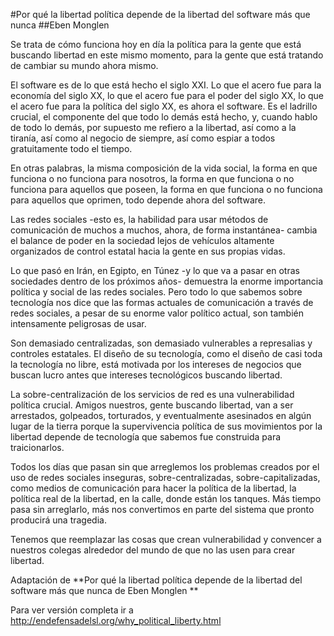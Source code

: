 
#Por qué la libertad política depende de la libertad del software más que nunca
##Eben Monglen 


 Se trata de cómo funciona hoy en día la política para la gente que está buscando libertad en este mismo momento, para la gente que está tratando de cambiar su mundo ahora mismo.

El software es de lo que está hecho el siglo XXI. Lo que el acero fue para la economía del siglo XX, lo que el acero fue para el poder del siglo XX, lo que el acero fue para la política del siglo XX, es ahora el software. Es el ladrillo crucial, el componente del que todo lo demás está hecho, y, cuando hablo de todo lo demás, por supuesto me refiero a la libertad, así como a la tiranía, así como al negocio de siempre, así como espiar a todos gratuitamente todo el tiempo.

En otras palabras, la misma composición de la vida social, la forma en que funciona o no funciona para nosotros, la forma en que funciona o no funciona para aquellos que poseen, la forma en que funciona o no funciona para aquellos que oprimen, todo depende ahora del software.

Las redes sociales -esto es, la habilidad para usar métodos de comunicación de muchos a muchos, ahora, de forma instantánea- cambia el balance de poder en la sociedad lejos de vehículos altamente organizados de control estatal hacia la gente en sus propias vidas.

Lo que pasó en Irán, en Egipto, en Túnez -y lo que va a pasar en otras sociedades dentro de los próximos años- demuestra la enorme importancia política y social de las redes sociales. Pero todo lo que sabemos sobre tecnología nos dice que las formas actuales de comunicación a través de redes sociales, a pesar de su enorme valor político actual, son también intensamente peligrosas de usar.

Son demasiado centralizadas, son demasiado vulnerables a represalias y controles estatales. El diseño de su tecnología, como el diseño de casi toda la tecnología no libre, está motivada por los intereses de negocios que buscan lucro antes que intereses tecnológicos buscando libertad.

La sobre-centralización de los servicios de red es una vulnerabilidad política crucial. Amigos nuestros, gente buscando libertad, van a ser arrestados, golpeados, torturados, y eventualmente asesinados en algún lugar de la tierra porque la supervivencia política de sus movimientos por la libertad depende de tecnología que sabemos fue construida para traicionarlos.

Todos los días que pasan sin que arreglemos los problemas creados por el uso de redes sociales inseguras, sobre-centralizadas, sobre-capitalizadas, como medios de comunicación para hacer la política de la libertad, la política real de la libertad, en la calle, donde están los tanques. Más tiempo pasa sin arreglarlo, más nos convertimos en parte del sistema que pronto producirá una tragedia.

Tenemos que reemplazar las cosas que crean vulnerabilidad y convencer a nuestros colegas alrededor del mundo de que no las usen para crear libertad.

Adaptación de **Por qué la libertad política depende de la libertad del software más que nunca de
Eben Monglen **

Para ver versión completa ir a  http://endefensadelsl.org/why_political_liberty.html

